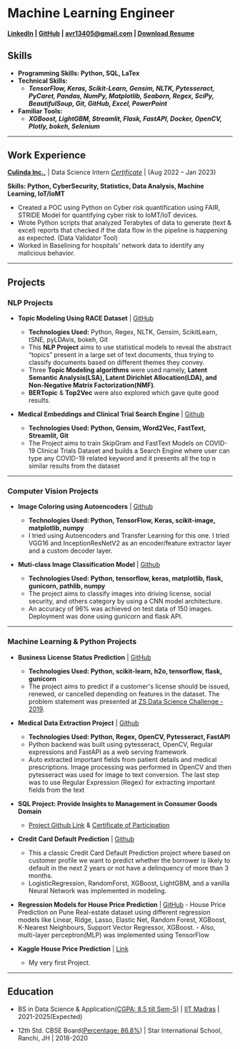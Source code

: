 # **Machine Learning Engineer**

#### [LinkedIn](https://www.linkedin.com/in/avr27/) | [GitHub](https://github.com/avr2002) | avr13405@gmail.com | <a href="https://drive.google.com/file/d/1zpNgb3KVRpqg2IF36u_Jt6fm0GnifRUc/view?usp=sharing"><b>Download Resume</b></a>


## **Skills**
- **Programming Skills: Python, SQL, LaTex**
- **Technical Skills:**
    - ***TensorFlow, Keras, Scikit-Learn, Gensim, NLTK, Pytesseract, PyCaret, Pandas, NumPy, Matplotlib, Seaborn, Regex, SciPy, BeautifulSoup, Git, GitHub, Excel, PowerPoint***
- **Familiar Tools:**
    - ***XGBoost, LightGBM, Streamlit, Flask, FastAPI, Docker, OpenCV, Plotly, bokeh, Selenium***

* **

## **Work Experience**
[**Culinda Inc.,**](https://www.linkedin.com/company/culinda/) | Data Science Intern [*Certificate*](https://drive.google.com/file/d/1lkHbWUoBcfODLShqTDxYzkQvCsg_myfo/view) | (Aug 2022 – Jan 2023)

**Skills: Python, CyberSecurity, Statistics, Data Analysis, Machine Learning, IoT/IoMT**
- Created a POC using Python on Cyber risk quantification using FAIR, STRIDE Model for quantifying
cyber risk to IoMT/IoT devices.
- Wrote Python scripts that analyzed Terabytes of data to generate (text & excel) reports that checked if the data flow in
the pipeline is happening as expected. (Data Validator Tool)
- Worked in Baselining for hospitals' network data to identify any malicious behavior.

* **

## **Projects**

### **NLP Projects**
- **Topic Modeling Using RACE Dataset** | [GitHub](https://github.com/avr2002/Topic-Modelling-Using-RACE-Dataset)
  - **Technologies Used:**  Python, Regex, NLTK, Gensim, ScikitLearn, tSNE, pyLDAvis, bokeh, Git
  - This **NLP Project** aims to use statistical models to reveal the abstract “topics” present in a large set of text documents, thus trying to classify documents based on different themes they convey.
  - Three **Topic Modeling algorithms** were used namely, **Latent Semantic Analysis(LSA), Latent Dirichlet Allocation(LDA), and Non-Negative Matrix Factorization(NMF)**.
  - **BERTopic** & **Top2Vec** were also explored which gave quite good results.


- **Medical Embeddings and Clinical Trial Search Engine** | [Github](https://github.com/avr2002/Medical-Embeddings-and-Clinical-Trial-Search-Engine)
  - **Technologies Used: Python, Gensim, Word2Vec, FastText, Streamlit, Git**
  - The Project aims to train SkipGram and FastText Models on COVID-19 Clinical Trials Dataset and builds a Search Engine where user can type any COVID-19 related keyword and it presents all the top n similar results from the dataset

* **

### **Computer Vision Projects**
- **Image Coloring using Autoencoders** | [Github](https://github.com/avr2002/Image-Coloring-using-Autoencoders)
    - **Technologies Used: Python, TensorFlow, Keras, scikit-image, matplotlib, numpy**
    -  I tried using Autoencoders and Transfer Learning for this one. I tried VGG16 and InceptionResNetV2 as an encoder/feature extractor layer and a custom decoder layer.


- **Muti-class Image Classification Model** | [Github](https://github.com/avr2002/Image-Classification-CNN-Model-for-Real-Time-Prediction)
    - **Technologies Used: Python, tensorflow, keras, matplotlib, flask, gunicorn, pathlib, numpy**
    - The project aims to classify images into driving license, social security, and others category by using a CNN model architecture.
    - An accuracy of 96% was achieved on test data of 150 images. Deployment was done using gunicorn and flask API.


* **

### **Machine Learning & Python Projects** 

- **Business License Status Prediction** | [GitHub](https://github.com/avr2002/Business-License-Status-Prediction)
  - **Technologies Used: Python, scikit-learn, h2o, tensorflow, flask, gunicorn**
  - The project aims to predict if a customer's license should be issued, renewed, or cancelled depending on features in the dataset. The problem statement was presented at [ZS Data Science Challenge - 2019](https://www.interviewbit.com/contest/zs-yds-2019/).


- **Medical Data Extraction Project** | [Github](https://github.com/avr2002/medical-data-extraction-project)
  - **Technologies Used: Python, Regex, OpenCV, Pytesseract, FastAPI**
  - Python backend was built using pytesseract, OpenCV, Regular expressions and FastAPI as a web serving framework
  - Auto extracted important fields from patient details and medical prescriptions. Image processing was performed in OpenCV and then pytesseract was used for image to text conversion. The last step was to use Regular Expression (Regex) for extracting important fields from the text


- **SQL Project: Provide Insights to Management in Consumer Goods Domain**
    - [Project Github Link](https://github.com/avr2002/sql-project-consumer-goods-domain) & [Certificate of Participation](https://drive.google.com/file/d/1QdbMXJoyvD8SASKbZYQelT-uQamhiEQ4/view?usp=share_link)
    

- **Credit Card Default Prediction** | [Github](https://github.com/avr2002/credit-card-default-prediction)
    - This a classic Credit Card Default Prediction project where based on customer profile we want to predict whether the borrower is likely to default in the next 2 years or not have a delinquency of more than 3 months.
    - LogisticRegression, RandomForst, XGBoost, LightGBM, and a vanilla Neural Network was implemented in modeling.


- **Regression Models for House Price Prediction** | [GitHub](https://github.com/avr2002/Regression-Models-for-House-Price-Prediction)
      - House Price Prediction on Pune Real-estate dataset using different regression models like Linear, Ridge, Lasso, Elastic Net, Random Forest, XGBoost, K-Nearest Neighbours, Support Vector Regressor, XGBoost.
      - Also, multi-layer perceptron(MLP) was implemented using TensorFlow

  
- **Kaggle House Price Prediction** | [Link](https://www.kaggle.com/code/amitvikramraj/house-price-prediction-competition-project)
    - My very first Project.

* **

## **Education**
- BS in Data Science & Application[(CGPA: 8.5 till Sem-5)](https://drive.google.com/file/d/1AEtZR7kj7uhw4p4Xq9BDKpFhwYRyrR4Q/view?usp=sharing) | [IIT Madras](https://study.iitm.ac.in/ds/) | 2021-2025(Expected)

- 12th Std. CBSE Board([Percentage: 86.8%](https://drive.google.com/file/d/10N3ilh8IcbCXWZk8Ct2XRwW2SZ5KW0pN/view?usp=sharing)) | Star International School, Ranchi, JH | 2018-2020 
